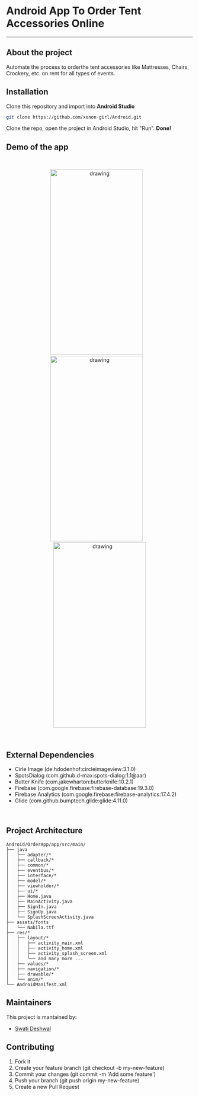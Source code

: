 # Android App To Order Tent Accessories Online
____
## About the project
Automate the process to orderthe tent accessories like Mattresses, Chairs, Crockery, etc. on rent for all types of events.
<br />

## Installation
Clone this repository and import into **Android Studio**
```bash
git clone https://github.com/xenon-girl/Android.git
```
Clone the repo, open the project in Android Studio, hit "Run". **Done!**
<br />

## Demo of the app

<br />
<p align="center">
<img src="https://user-images.githubusercontent.com/48390770/119239492-07187100-bb67-11eb-88d9-be5b3187cf69.jpg" 
alt="drawing" width="250" height="500"/> 
&nbsp;&nbsp;&nbsp;
<img src="https://user-images.githubusercontent.com/48390770/119240017-c589c500-bb6a-11eb-9523-e33a69b32c18.gif" 
alt="drawing" width="250" height="500"/>
&nbsp;&nbsp;&nbsp;
<img src="https://user-images.githubusercontent.com/48390770/119239031-d84ccb80-bb63-11eb-8d9c-c35e40060f3b.jpg" 
alt="drawing" width="250" height="500"/> 
</p>
<br />

## External Dependencies
- Cirle Image (de.hdodenhof:circleimageview:3.1.0)
- SpotsDialog (com.github.d-max:spots-dialog:1.1@aar)
- Butter Knife (com.jakewharton:butterknife:10.2.1)
- Firebase (com.google.firebase:firebase-database:19.3.0)
- Firebase Analytics (com.google.firebase:firebase-analytics:17.4.2)
- Glide (com.github.bumptech.glide:glide:4.11.0)
<br />

## Project Architecture
```
Android/OrderApp/app/src/main/
├── java
│   ├── adapter/*
│   ├── callback/*
│   ├── common/*
│   ├── eventbus/*
│   ├── interface/*
│   ├── model/*
│   ├── viewholder/*
│   ├── ui/*
│   ├── Home.java
│   ├── MainActivity.java
│   ├── SignIn.java
│   ├── SignUp.java
│   └── SplashScreenActivity.java
├── assets/fonts
│   └── Nabila.ttf
├── res/*
│   ├── layout/*
│   │   ├── activity_main.xml
│   │   ├── activity_home.xml
│   │   ├── activity_splash_screen.xml
│   │   └── and many more ...         
│   ├── values/*
│   ├── navigation/*
│   ├── drawable/*
│   └── anim/*
└── AndroidManifest.xml 

```

## Maintainers
This project is mantained by:
* [Swati Deshwal](http://github.com/xenon-girl)

## Contributing
1. Fork it
2. Create your feature branch (git checkout -b my-new-feature)
3. Commit your changes (git commit -m 'Add some feature')
4. Push your branch (git push origin my-new-feature)
5. Create a new Pull Request
